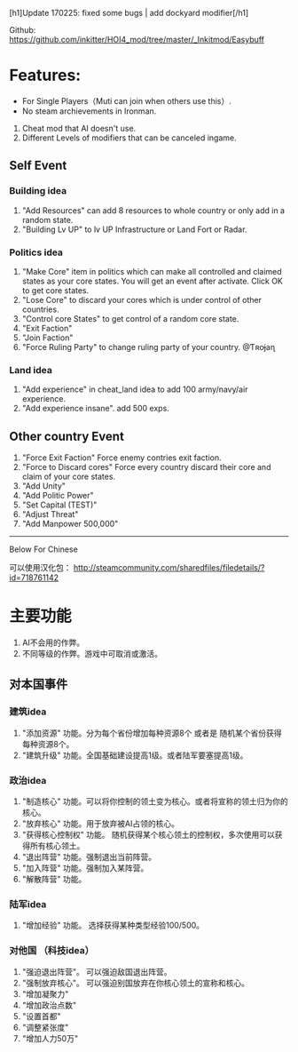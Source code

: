 [h1]Update 170225: fixed some bugs | add dockyard modifier[/h1]

Github: <https://github.com/inkitter/HOI4_mod/tree/master/_Inkitmod/Easybuff>

# Features:

* For Single Players（Muti can join when others use this）. 
* No steam archievements in Ironman.

1. Cheat mod that AI doesn't use. 
2. Different Levels of modifiers that can be canceled ingame.

## Self Event
### Building idea
1. "Add Resources" can add 8 resources to whole country or only add in a random state. 
2. "Building Lv UP" to lv UP Infrastructure or Land Fort or Radar.
### Politics idea
1. "Make Core" item in politics which can make all controlled and claimed states as your core states. You will get an event after activate. Click OK to get core states.
2. "Lose Core" to discard your cores which is under control of other countries.
3. "Control core States" to get control of a random core state.
4. "Exit Faction"
5. "Join Faction"
6. "Force Ruling Party" to change ruling party of your country.  @Ƭʀoɉaɳ

### Land idea
1. "Add experience" in cheat_land idea to add 100 army/navy/air experience.
2. "Add experience insane". add 500 exps.

## Other country Event
1. "Force Exit Faction" Force enemy contries exit faction.
2. "Force to Discard cores" Force every country discard their core and claim of your core states.
3. "Add Unity"
4. "Add Politic Power"
5. "Set Capital (TEST)"
6. "Adjust Threat"
7. "Add Manpower 500,000"



--------

Below For Chinese  

可以使用汉化包： http://steamcommunity.com/sharedfiles/filedetails/?id=718761142

# 主要功能

1. AI不会用的作弊。
2. 不同等级的作弊。游戏中可取消或激活。

## 对本国事件
### 建筑idea

1. "添加资源" 功能。分为每个省份增加每种资源8个 或者是 随机某个省份获得每种资源8个。
2. "建筑升级" 功能。全国基础建设提高1级。或者陆军要塞提高1级。
### 政治idea
1. "制造核心" 功能。可以将你控制的领土变为核心。或者将宣称的领土归为你的核心。
2. "放弃核心" 功能。用于放弃被AI占领的核心。
3. "获得核心控制权" 功能。 随机获得某个核心领土的控制权，多次使用可以获得所有核心领土。
4. "退出阵营" 功能。强制退出当前阵营。
5. "加入阵营" 功能。强制加入某阵营。
6. "解散阵营" 功能。

### 陆军idea
1. "增加经验" 功能。 选择获得某种类型经验100/500。

### 对他国 （科技idea）
1. "强迫退出阵营"。 可以强迫敌国退出阵营。
2. "强制放弃核心"。 可以强迫别国放弃在你核心领土的宣称和核心。
3. "增加凝聚力"
4. "增加政治点数"
5. "设置首都"
6. "调整紧张度"
7. "增加人力50万"